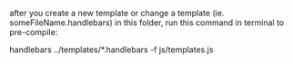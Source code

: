 after you create a new template or change a template (ie. someFileName.handlebars) in this folder, run this command in terminal to pre-compile:

handlebars ../templates/*.handlebars -f js/templates.js
